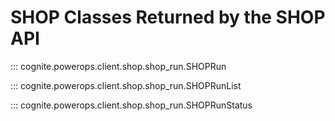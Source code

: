 # SHOP Classes Returned by the SHOP API

::: cognite.powerops.client.shop.shop_run.SHOPRun

::: cognite.powerops.client.shop.shop_run.SHOPRunList

::: cognite.powerops.client.shop.shop_run.SHOPRunStatus
